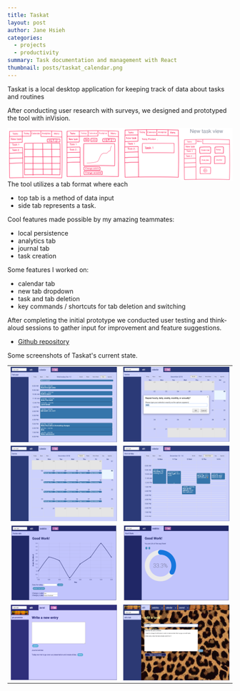 ```yaml
---
title: Taskat
layout: post
author: Jane Hsieh
categories:
  - projects
  - productivity
summary: Task documentation and management with React
thumbnail: posts/taskat_calendar.png
---
```


Taskat is a local desktop application for keeping track of data about tasks and routines

After conducting user research with surveys, we designed and prototyped the tool with inVision.

<img src="/assets/img/posts/taskat_1.png" style="width:25%; display: inline; float: left;">
<img src="/assets/img/posts/taskat_2.png" style="width:26%; display: inline; float: left;">
<img src="/assets/img/posts/taskat_4.png" style="width:26%; display: inline; float: left;">
<img src="/assets/img/posts/taskat_3.png" style="width:23%; display: inline; float: left;">

<br/>

The tool utilizes a tab format where each
  - top tab is a method of data input
  - side tab represents a task.

Cool features made possible by my amazing teammates:
 - local persistence
 - analytics tab
 - journal tab
 - task creation

Some features I worked on:
  - calendar tab
  - new tab dropdown
  - task and tab deletion
  - key commands / shortcuts for tab deletion and switching


After completing the initial prototype we conducted user testing and think-aloud sessions to gather input for improvement and feature suggestions.

<!-- #### Project repository -->
- [Github repository](https://github.com/janeon/Taskat)

Some screenshots of Taskat's current state.
<table cellspacing="0" cellpadding="0" border="0">
    <tr>
        <td style="text-align: center;">
            <img src="/assets/img/posts/taskat_7.png" class="taskat-screenshots">
            <br />
        </td>
        <td style="text-align: center;">
            <img src="/assets/img/posts/taskat_5.png" class="taskat-screenshots">
            <br />
        </td>
    </tr>
    <tr>
        <td style="text-align: center;">
            <img src="/assets/img/posts/taskat_8.png" class="taskat-screenshots">
            <br />
        </td>
        <td style="text-align: center;">
            <img src="/assets/img/posts/taskat_9.png" class="taskat-screenshots">
            <br />
        </td>
    </tr>
    <tr>
        <td style="text-align: center;">
            <img src="/assets/img/posts/taskat_10.png" class="taskat-screenshots">
            <br />
        </td>
        <td style="text-align: center;">
            <img src="/assets/img/posts/taskat_0.png" class="taskat-screenshots">
            <br />
        </td>
    </tr>
    <tr>
        <td style="text-align: center;">
            <img src="/assets/img/posts/taskat_11.png" class="taskat-screenshots">
            <br />
        </td>
        <td style="text-align: center;">
            <img src="/assets/img/posts/taskat_6.png" class="taskat-screenshots">
            <br />
        </td>
    </tr>
</table>
